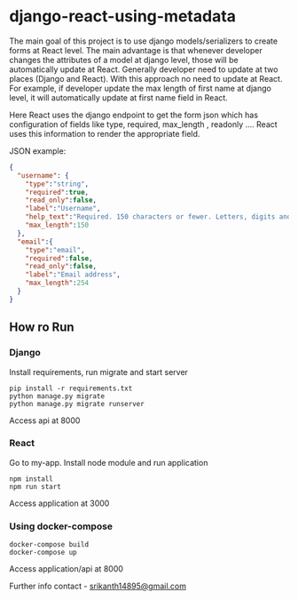 # django-react-using-metadata

The main goal of this project is to use django models/serializers to create forms at React level.
The main advantage is that whenever developer changes the attributes of a model at django level,
those will be automatically update at React. Generally developer need to update at two places
(Django and React). With this approach no need to update at React. For example,
 if developer update the max length of first name at django level,
it will automatically update at first name field in React.

Here React uses the django endpoint to get the form json which has configuration of fields
like type, required, max_length , readonly .... React uses this information to render the
appropriate field.

JSON example:
```json spaces=2
{
  "username": {
    "type":"string",
    "required":true,
    "read_only":false,
    "label":"Username",
    "help_text":"Required. 150 characters or fewer. Letters, digits and @/./+/-/_ only.",
    "max_length":150
  },
  "email":{
    "type":"email",
    "required":false,
    "read_only":false,
    "label":"Email address",
    "max_length":254
  }
}
```

## How ro Run
### Django
Install requirements, run migrate and start server
```shell script
pip install -r requirements.txt
python manage.py migrate
python manage.py migrate runserver
```
Access api at 8000


### React
Go to my-app. Install node module and run application
```shell script
npm install
npm run start
```
Access application at 3000

### Using docker-compose
``` shell script
docker-compose build
docker-compose up
```
Access application/api at 8000

Further info contact - srikanth14895@gmail.com
